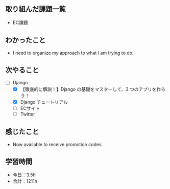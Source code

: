 ## 取り組んだ課題一覧
- EC課題   

## わかったこと
- I need to organize my approach to what I am trying to do.

## 次やること
- [ ] Django
   - [x] 【徹底的に解説！】Django の基礎をマスターして、3 つのアプリを作ろう！
   - [x] Django チュートリアル
   - [ ] ECサイト
   - [ ] Twitter

## 感じたこと
- Now available to receive promotion codes.

## 学習時間

- 今日：3.5h
- 合計：1211h